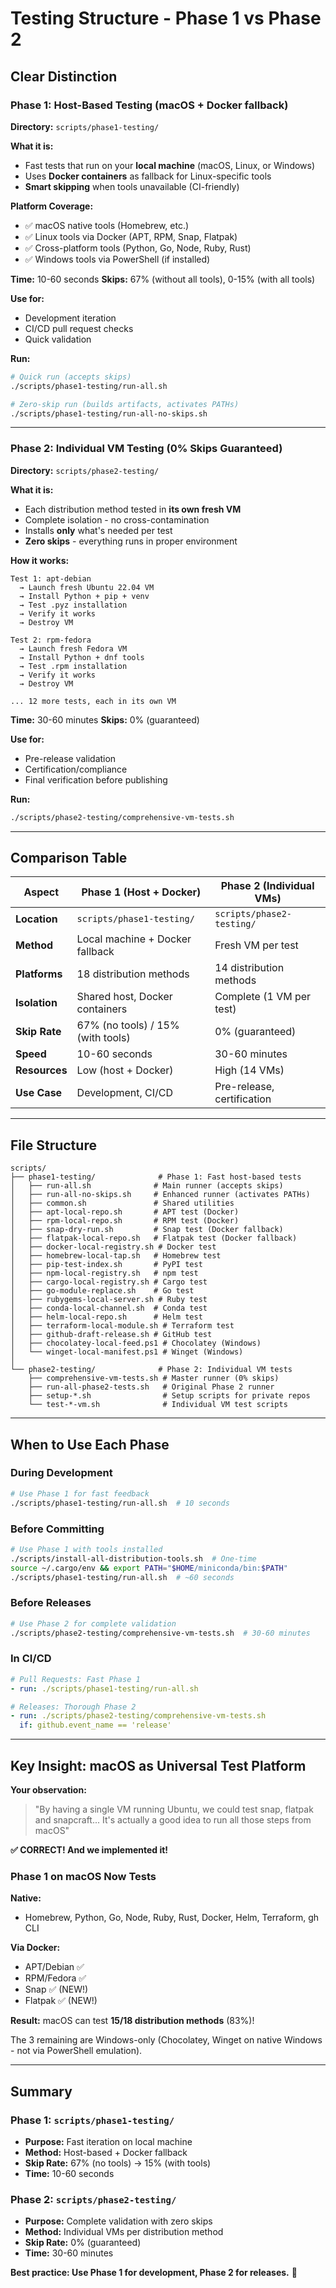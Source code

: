 # Testing Structure - Phase 1 vs Phase 2

## Clear Distinction

### Phase 1: Host-Based Testing (macOS + Docker fallback)

**Directory:** `scripts/phase1-testing/`

**What it is:**

- Fast tests that run on your **local machine** (macOS, Linux, or Windows)
- Uses **Docker containers** as fallback for Linux-specific tools
- **Smart skipping** when tools unavailable (CI-friendly)

**Platform Coverage:**

- ✅ macOS native tools (Homebrew, etc.)
- ✅ Linux tools via Docker (APT, RPM, Snap, Flatpak)
- ✅ Cross-platform tools (Python, Go, Node, Ruby, Rust)
- ✅ Windows tools via PowerShell (if installed)

**Time:** 10-60 seconds
**Skips:** 67% (without all tools), 0-15% (with all tools)

**Use for:**

- Development iteration
- CI/CD pull request checks
- Quick validation

**Run:**

```bash
# Quick run (accepts skips)
./scripts/phase1-testing/run-all.sh

# Zero-skip run (builds artifacts, activates PATHs)
./scripts/phase1-testing/run-all-no-skips.sh
```

---

### Phase 2: Individual VM Testing (0% Skips Guaranteed)

**Directory:** `scripts/phase2-testing/`

**What it is:**

- Each distribution method tested in **its own fresh VM**
- Complete isolation - no cross-contamination
- Installs **only** what's needed per test
- **Zero skips** - everything runs in proper environment

**How it works:**

```
Test 1: apt-debian
  → Launch fresh Ubuntu 22.04 VM
  → Install Python + pip + venv
  → Test .pyz installation
  → Verify it works
  → Destroy VM

Test 2: rpm-fedora
  → Launch fresh Fedora VM
  → Install Python + dnf tools
  → Test .rpm installation
  → Verify it works
  → Destroy VM

... 12 more tests, each in its own VM
```

**Time:** 30-60 minutes
**Skips:** 0% (guaranteed)

**Use for:**

- Pre-release validation
- Certification/compliance
- Final verification before publishing

**Run:**

```bash
./scripts/phase2-testing/comprehensive-vm-tests.sh
```

---

## Comparison Table

| Aspect | Phase 1 (Host + Docker) | Phase 2 (Individual VMs) |
|--------|-------------------------|--------------------------|
| **Location** | `scripts/phase1-testing/` | `scripts/phase2-testing/` |
| **Method** | Local machine + Docker fallback | Fresh VM per test |
| **Platforms** | 18 distribution methods | 14 distribution methods |
| **Isolation** | Shared host, Docker containers | Complete (1 VM per test) |
| **Skip Rate** | 67% (no tools) / 15% (with tools) | 0% (guaranteed) |
| **Speed** | 10-60 seconds | 30-60 minutes |
| **Resources** | Low (host + Docker) | High (14 VMs) |
| **Use Case** | Development, CI/CD | Pre-release, certification |

---

## File Structure

```
scripts/
├── phase1-testing/              # Phase 1: Fast host-based tests
│   ├── run-all.sh              # Main runner (accepts skips)
│   ├── run-all-no-skips.sh     # Enhanced runner (activates PATHs)
│   ├── common.sh               # Shared utilities
│   ├── apt-local-repo.sh       # APT test (Docker)
│   ├── rpm-local-repo.sh       # RPM test (Docker)
│   ├── snap-dry-run.sh         # Snap test (Docker fallback)
│   ├── flatpak-local-repo.sh   # Flatpak test (Docker fallback)
│   ├── docker-local-registry.sh # Docker test
│   ├── homebrew-local-tap.sh   # Homebrew test
│   ├── pip-test-index.sh       # PyPI test
│   ├── npm-local-registry.sh   # npm test
│   ├── cargo-local-registry.sh # Cargo test
│   ├── go-module-replace.sh    # Go test
│   ├── rubygems-local-server.sh # Ruby test
│   ├── conda-local-channel.sh  # Conda test
│   ├── helm-local-repo.sh      # Helm test
│   ├── terraform-local-module.sh # Terraform test
│   ├── github-draft-release.sh # GitHub test
│   ├── chocolatey-local-feed.ps1 # Chocolatey (Windows)
│   └── winget-local-manifest.ps1 # Winget (Windows)
│
└── phase2-testing/              # Phase 2: Individual VM tests
    ├── comprehensive-vm-tests.sh # Master runner (0% skips)
    ├── run-all-phase2-tests.sh   # Original Phase 2 runner
    ├── setup-*.sh                # Setup scripts for private repos
    └── test-*-vm.sh              # Individual VM test scripts
```

---

## When to Use Each Phase

### During Development

```bash
# Use Phase 1 for fast feedback
./scripts/phase1-testing/run-all.sh  # 10 seconds
```

### Before Committing

```bash
# Use Phase 1 with tools installed
./scripts/install-all-distribution-tools.sh  # One-time
source ~/.cargo/env && export PATH="$HOME/miniconda/bin:$PATH"
./scripts/phase1-testing/run-all.sh  # ~60 seconds
```

### Before Releases

```bash
# Use Phase 2 for complete validation
./scripts/phase2-testing/comprehensive-vm-tests.sh  # 30-60 minutes
```

### In CI/CD

```yaml
# Pull Requests: Fast Phase 1
- run: ./scripts/phase1-testing/run-all.sh

# Releases: Thorough Phase 2
- run: ./scripts/phase2-testing/comprehensive-vm-tests.sh
  if: github.event_name == 'release'
```

---

## Key Insight: macOS as Universal Test Platform

**Your observation:**
> "By having a single VM running Ubuntu, we could test snap, flatpak and snapcraft...
> It's actually a good idea to run all those steps from macOS"

**✅ CORRECT! And we implemented it!**

### Phase 1 on macOS Now Tests

**Native:**

- Homebrew, Python, Go, Node, Ruby, Rust, Docker, Helm, Terraform, gh CLI

**Via Docker:**

- APT/Debian ✅
- RPM/Fedora ✅
- Snap ✅ (NEW!)
- Flatpak ✅ (NEW!)

**Result:** macOS can test **15/18 distribution methods** (83%)!

The 3 remaining are Windows-only (Chocolatey, Winget on native Windows - not via PowerShell emulation).

---

## Summary

### Phase 1: `scripts/phase1-testing/`

- **Purpose:** Fast iteration on local machine
- **Method:** Host-based + Docker fallback
- **Skip Rate:** 67% (no tools) → 15% (with tools)
- **Time:** 10-60 seconds

### Phase 2: `scripts/phase2-testing/`

- **Purpose:** Complete validation with zero skips
- **Method:** Individual VMs per distribution method
- **Skip Rate:** 0% (guaranteed)
- **Time:** 30-60 minutes

**Best practice: Use Phase 1 for development, Phase 2 for releases.** 🎯
